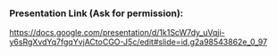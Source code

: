 ### Presentation Link (Ask for permission):
https://docs.google.com/presentation/d/1k1ScW7dy_uVqji-y6sRgXvdYq7fgqYvjACtoCGO-J5c/edit#slide=id.g2a98543862e_0_97

